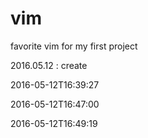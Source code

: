 # vim
 favorite vim for my first project

2016.05.12 : create 

2016-05-12T16:39:27

2016-05-12T16:47:00

2016-05-12T16:49:19
